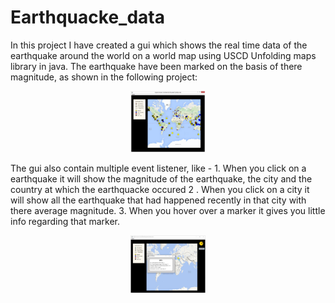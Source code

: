 # Earthquacke_data
In this project I have created a gui which shows the real time data of the earthquake around the world on a world map using USCD Unfolding maps library in java. The earthquake have been marked on the basis of there magnitude, as shown in the following project:
<p align="center"><img src="https://github.com/pradeepsh2203/Earthquacke_data/blob/main/images/demo1.JPG" width=120></p>
The gui also contain multiple event listener, like -
1. When you click on a earthquake it will show the magnitude of the earthquake, the city and the country at which the earthquacke occured
2 . When you click on a city it will show all the earthquake that had happened recently in that city with there average magnitude.
3. When you hover over a marker it gives you little info regarding that marker.
<p align="center" ><img  src="https://github.com/pradeepsh2203/Earthquacke_data/blob/main/images/demo2.JPG" width=120></p>

